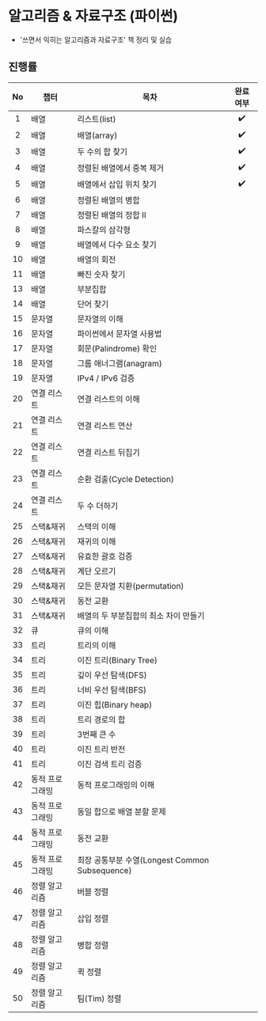# 알고리즘 & 자료구조 (파이썬)
* '쓰면서 익히는 알고리즘과 자료구조' 책 정리 및 실습

## 진행률
|No|챕터|목차|완료 여부|
|:---:|---|---|:---:|
|1|배열|리스트(list)|✔️|
|2|배열|배열(array)|✔️|
|3|배열|두 수의 합 찾기|✔️|
|4|배열|정렬된 배열에서 중복 제거|✔️|
|5|배열|배열에서 삽입 위치 찾기|✔️|
|6|배열|정렬된 배열의 병합||
|7|배열|정렬된 배열의 정합 II||
|8|배열|파스칼의 삼각형||
|9|배열|배열에서 다수 요소 찾기||
|10|배열|배열의 회전||
|11|배열|빠진 숫자 찾기||
|13|배열|부분집합||
|14|배열|단어 찾기||
|15|문자열|문자열의 이해||
|16|문자열|파이썬에서 문자열 사용법||
|17|문자열|회문(Palindrome) 확인||
|18|문자열|그룹 애너그램(anagram)||
|19|문자열|IPv4 / IPv6 검증||
|20|연결 리스트|연결 리스트의 이해||
|21|연결 리스트|연결 리스트 연산||
|22|연결 리스트|연결 리스트 뒤집기||
|23|연결 리스트|순환 검출(Cycle Detection)||
|24|연결 리스트|두 수 더하기||
|25|스택&재귀|스택의 이해||
|26|스택&재귀|재귀의 이해||
|27|스택&재귀|유효한 괄호 검증||
|28|스택&재귀|계단 오르기||
|29|스택&재귀|모든 문자열 치환(permutation)||
|30|스택&재귀|동전 교환||
|31|스택&재귀|배열의 두 부분집합의 최소 차이 만들기||
|32|큐|큐의 이해||
|33|트리|트리의 이해||
|34|트리|이진 트리(Binary Tree)||
|35|트리|깊이 우선 탐색(DFS)||
|36|트리|너비 우선 탐색(BFS)||
|37|트리|이진 힙(Binary heap)||
|38|트리|트리 경로의 합||
|39|트리|3번째 큰 수||
|40|트리|이진 트리 반전||
|41|트리|이진 검색 트리 검증||
|42|동적 프로그래밍|동적 프로그래밍의 이해||
|43|동적 프로그래밍|동일 합으로 배열 분할 문제||
|44|동적 프로그래밍|동전 교환||
|45|동적 프로그래밍|최장 공통부분 수열(Longest Common Subsequence)||
|46|정렬 알고리즘|버블 정렬||
|47|정렬 알고리즘|삽입 정렬||
|48|정렬 알고리즘|병합 정렬||
|49|정렬 알고리즘|퀵 정렬||
|50|정렬 알고리즘|팀(Tim) 정렬||
